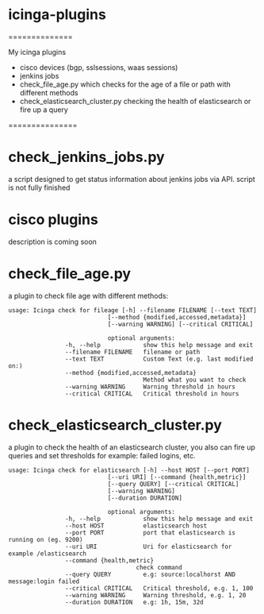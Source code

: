 # icinga-plugins
==============

My icinga plugins

- cisco devices (bgp, sslsessions, waas sessions)
- jenkins jobs
- check_file_age.py which checks for the age of a file or path with different methods
- check_elasticsearch_cluster.py checking the health of elasticsearch or fire up a query

===============

# check_jenkins_jobs.py
a script designed to get status information about jenkins jobs via API.
script is not fully finished

# cisco plugins
description is coming soon

# check_file_age.py

a plugin to check file age with different methods:

    usage: Icinga check for fileage [-h] --filename FILENAME [--text TEXT]
                                [--method {modified,accessed,metadata}]
                                [--warning WARNING] [--critical CRITICAL]

                                optional arguments:
                    -h, --help            show this help message and exit
                    --filename FILENAME   filename or path
                    --text TEXT           Custom Text (e.g. last modified on:)
                    --method {modified,accessed,metadata}
                                          Method what you want to check
                    --warning WARNING     Warning threshold in hours
                    --critical CRITICAL   Critical threshold in hours

# check_elasticsearch_cluster.py

a plugin to check the health of an elasticsearch cluster,
you also can fire up queries and set thresholds for example: failed logins, etc.


    usage: Icinga check for elasticsearch [-h] --host HOST [--port PORT]
                                [--uri URI] [--command {health,metric}]
                                [--query QUERY] [--critical CRITICAL]
                                [--warning WARNING]
                                [--duration DURATION]

                                optional arguments:
                    -h, --help            show this help message and exit
                    --host HOST           elasticsearch host
                    --port PORT           port that elasticsearch is running on (eg. 9200)
                    --uri URI             Uri for elasticsearch for example /elasticsearch
                    --command {health,metric}
                                        check command
                    --query QUERY         e.g: source:localhorst AND message:login failed
                    --critical CRITICAL   Critical threshold, e.g. 1, 100
                    --warning WARNING     Warning threshold, e.g. 1, 20
                    --duration DURATION   e.g: 1h, 15m, 32d

